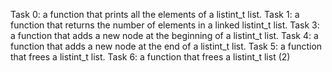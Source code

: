 Task 0: a function that prints all the elements of a listint_t list.
Task 1: a function that returns the number of elements in a linked listint_t list.
Task 3: a function that adds a new node at the beginning of a listint_t list.
Task 4: a function that adds a new node at the end of a listint_t list.
Task 5: a function that frees a listint_t list.
Task 6: a function that frees a listint_t list (2)
